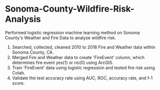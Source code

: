 # Sonoma-County-Wildfire-Risk-Analysis
Performed logistic regression machine learning method on Sonoma County's Weather and Fire Data to analyze wildfire risk. 
1) Searched, collected, cleaned 2010 to 2018 Fire and Weather data within Sonoma County, CA.
2) Merged Fire and Weather data to create 'FireEvent' column, which determines fire event yes(1) or no(0) using ArcGIS.
3) Train 'FireEvent' data using logistic regression and tested fire risk using Colab.
4) Validate the test accuracy rate using AUC, ROC, accuracy rate, and f-1 score.
